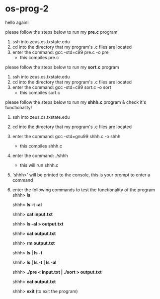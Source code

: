 # os-prog-2

hello again! 

please follow the steps below to run my **pre.c** program

1) ssh into zeus.cs.txstate.edu
2) cd into the directory that my program's .c files are located
3) enter the command: gcc -std=c99 pre.c -o pre
    - this compiles pre.c 

please follow the steps below to run my **sort.c** program 

1) ssh into zeus.cs.txstate.edu
2) cd into the directory that my program's .c files are located
3) enter the command: gcc -std=c99 sort.c -o sort
    - this compiles sort.c 

please follow the steps below to run my **shhh.c** program & check it's functionality! 

1) ssh into zeus.cs.txstate.edu
2) cd into the directory that my program's .c files are located
3) enter the command: gcc -std=gnu99 shhh.c -o shhh
    - this compiles shhh.c 
4) enter the command: ./shhh
    - this will run shhh.c 
5) 'shhh>' will be printed to the console, this is your prompt to enter a command 
6) enter the following commands to test the functionality of the program
      shhh> **ls**
      
      shhh> **ls -t -al**
      
      shhh> **cat input.txt**
      
      shhh> **ls -al > output.txt**
      
      shhh> **cat output.txt**
      
      shhh> **rm output.txt**
      
      shhh> **ls | ls -t**
      
      shhh> **ls | ls -t | ls -al**
      
      shhh> **./pre < input.txt | ./sort > output.txt**
      
      shhh> **cat output.txt**
      
      shhh> **exit**                    (to exit the program)
 

